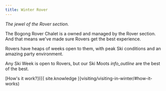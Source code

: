 ```yaml
---
title: Winter Rover
---
```

_The jewel of the Rover section._

The Bogong Rover Chalet is a owned and managed by the Rover section. And that
means we've made sure Rovers get the best experience.

Rovers have heaps of weeks open to them, with peak Ski conditions and an amazing
party environment.

Any Ski Week is open to Rovers, but our Ski Moots <i class='material-icons'
title='Ski Weeks 1, 4 and 10.'>info_outline</i> are the best of the best.

[How's it work?]({{ site.knowledge }}visiting/visiting-in-winter/#how-it-works)
